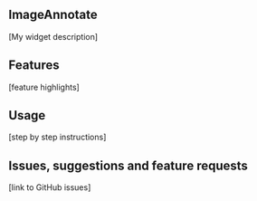 ## ImageAnnotate
[My widget description]

## Features
[feature highlights]

## Usage
[step by step instructions]

## Issues, suggestions and feature requests
[link to GitHub issues]